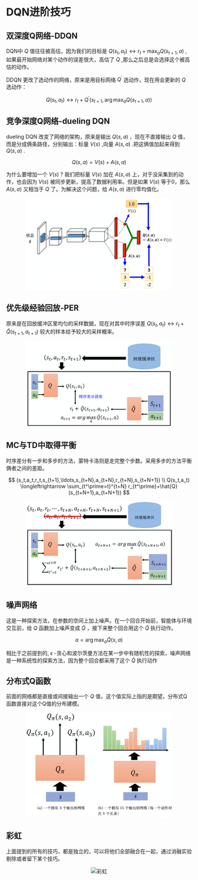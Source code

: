 # DQN进阶技巧

## 双深度Q网络-DDQN

DQN中 $Q$ 值往往被高估，因为我们的目标是 $Q(s_{t},a_{t}) \longleftrightarrow r_{t}+\max_{a}Q(s_{t+1},a)$ , 如果最开始网络对某个动作的误差很大，高估了 $Q$ ,那么之后总是会选择这个被高估的动作。

DDQN 更改了选动作的网络，原来是用目标网络 $Q^\prime$ 选动作，现在用会更新的 $Q$ 选动作：

$$
Q(s_t,a_t) \longleftrightarrow r_t + Q^{\prime}\left(s_{t+1},\arg \max_{a}Q(s_{t+1},a)\right)
$$

## 竞争深度Q网络-dueling DQN
dueling DQN 改变了网络的架构，原来是输出 $Q(s,a)$ ，现在不直接输出 $Q$ 值，而是分成俩条路径，分别输出：标量 $V(s)$ ,向量 $A(s,a)$ .把这俩值加起来得到 $Q(s,a)$ .

$$
Q(s,a)=V(s)+A(s,a)
$$

为什么要增加一个 $V(s)$ ? 我们把标量 $V(s)$ 加在 $A(s,a)$ 上，对于没采集到的动作，也会因为 $V(s)$ 被同步更新，提高了数据利用率。但是如果 $V(s)$ 等于0，那么 $A(s,a)$ 又相当于 $Q$ 了。为解决这个问题，给 $A(s,a)$ 进行零均值化。

<div align='center'>
<img src="../images/c6/竞争网络.png" alt="竞争网络" width="400">
</div>

## 优先级经验回放-PER

原来是在回放缓冲区里均匀的采样数据，现在对其中时序误差 $Q(s_{t},a_{t}) \longleftrightarrow r_{t}+\hat{Q}(s_{t+1},a_{t+1})$ 较大的样本给予较大的采样概率。

<div align='center'>
<img src="../images/c6/优先级经验回放.png" alt="优先级经验回放" width="400">
</div>

## MC与TD中取得平衡

时序差分有一步和多步的方法，蒙特卡洛则是走完整个步数。采用多步的方法平衡俩者之间的差距。

$$
(s_t,a_t,r_t,s_{t+1},\ldots,s_{t+N},a_{t+N},r_{t+N},s_{t+N+1}) \\
Q(s_t,a_t) \longleftrightarrow \sum_{t^\prime=t}^{t+N} r_{t^\prime}+\hat{Q}(s_{t+N+1},a_{t+N+1})
$$

<div align='center'>
<img src="../images/c6/平衡.png" alt="平衡" width="400">
</div>


## 噪声网络

这是一种探索方法，在参数的空间上加上噪声。在一个回合开始前，智能体与环境交互前，给 $Q$ 函数加上噪声变成 $\tilde{Q}$ ，接下来整个回合用这个 $\tilde{Q}$ 执行动作。

$$
a=\arg \max _{a} \tilde{Q}(s,a)
$$

相比于之前提到的, $\epsilon$ -贪心和波尔茨曼方法在某一步中有随机性的探索，噪声网络是一种系统性的探索方法，因为整个回合都采用了这个 $\tilde{Q}$ 执行动作 

## 分布式Q函数

前面的网络都是直接或间接输出一个 $Q$ 值，这个值实际上指的是期望。分布式Q函数直接对这个Q值的分布建模。

<div align='center'>
<img src="../images/c6/分布式Q.png" alt="分布式Q" width="400">
</div>

## 彩虹

上面提到的所有的技巧，都是独立的，可以将他们全部融合在一起，通过消融实验剔除或者留下某个技巧。

<div align='center'>
<img src="../images/c6/彩虹.png" alt="彩虹" width="400">
</div>